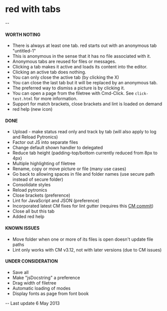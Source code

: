red with tabs
============

--

#### WORTH NOTING

* There is always at least one tab. red starts out with an anonymous tab "untitled-1"
* This is anonymous in the sense that it has no file associated with it.
* Anonymous tabs are reused for files or messages.
* Clicking a tab makes it active and loads its content into the editor.
* Clicking an active tab does nothing.
* You can only close the active tab (by clicking the X)
* You can close the last tab but it will be replaced by an anonymous tab.
* The preferred way to dismiss a picture is by clicking it.
* You can open a page from the filetree with Cmd-Click. See `click-test.html` for more information.
* Support for match brackets, close brackets and lint is loaded on demand
* red help (new icon)

#### DONE

* Upload - make status read only and track by tab (will also apply to log and Reload Pytronics)
* Factor out JS into separate files
* Change default shown handler to delegated
* Reduce tab height  (padding-top/bottom currently reduced from 8px to 4px)
* Multiple highlighting of filetree
* Rename, copy or move picture or file (many use cases)
* Go back to allowing spaces in file and folder names (use  secure path instead of secure folder)
* Consolidate styles
* Reload pytronics
* Close brackets (preference)
* Lint for JavaScript and JSON (preference)
* Incorporated latest CM fixes for lint gutter (requires this [CM commit][cm])
* Close all but this tab
* Added red help

#### KNOWN ISSUES

* Move folder when one or more of its files is open doesn't update file paths
* Lint only works with CM v3.12, not with later versions (due to CM issues)

#### UNDER CONSIDERATION

* Save all
* Make "jsDocstring" a preference 
* Drag width of filetree
* Automatic loading of modes
* Display fonts as page from font book 

--
Last update 6 May 2013

[cm]: https://github.com/marijnh/CodeMirror/commit/a48b5d71cd30c58808f359a9c604dac89d9b2ba6
